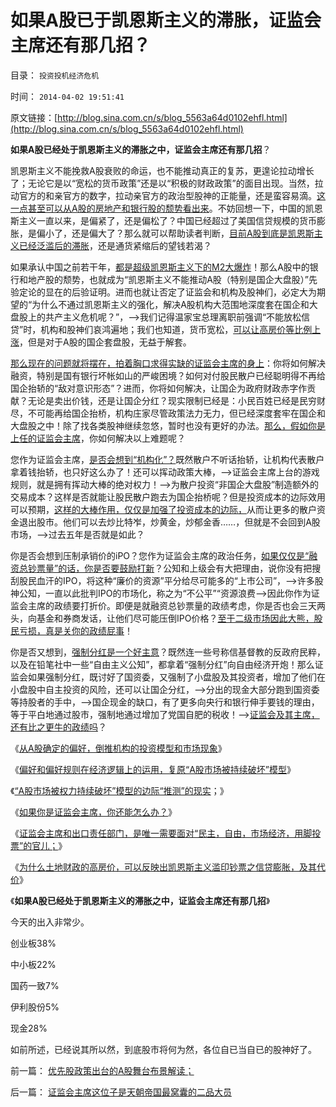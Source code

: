 # 如果A股已于凯恩斯主义的滞胀，证监会主席还有那几招？

目录： `投资投机经济危机` 

时间： `2014-04-02 19:51:41` 

原文链接：[http://blog.sina.com.cn/s/blog_5563a64d0102ehfl.html](http://blog.sina.com.cn/s/blog_5563a64d0102ehfl.html)

**如果A股已经处于凯恩斯主义的滞胀之中，证监会主席还有那几招**？

凯恩斯主义不能挽救A股衰败的命运，也不能推动真正的复苏，更遑论拉动增长了；无论它是以“宽松的货币政策”还是以“积极的财政政策”的面目出现。当然，拉动官方的和亲官方的数字，拉动亲官方的政治型股神的正能量，还是蛮容易滴。[这一点甚至可以从A股的房地产和银行股的颓势看出来](../../../2013/7/31/(银行＋地产)无牛市，更不会有国进民退的牛市.md)。不妨回想一下，中国的凯恩斯主义一直以来，是偏紧了，还是偏松了？中国已经超过了美国信贷规模的货币膨胀，是偏小了，还是偏大了？那么就可以帮助读者判断，[目前A股到底是凯恩斯主义已经泛滥后的滞胀](../../../2014/4/1/为什么中国的通胀推高房价，却在股市和所有实体经济中都滞胀？.md)，还是通货紧缩后的望钱若渴？

如果承认中国之前若干年，[都是超级凯恩斯主义下的M2大爆炸](../../../2013/4/23/国企不能封装成本，大明宝钞的凯恩斯主义和流动性过剩.md)！那么A股中的银行和地产股的颓势，也就成为“凯恩斯主义不能推动A股（特别是国企大盘股）”先验定论的显在的后验证明。进而也就让否定了证监会和机构及股神们，必定大为期望的“为什么不通过凯恩斯主义的强化，解决A股机构大范围地深度套在国企和大盘股上的共产主义危机呢？”，——>我们记得温家宝总理离职前强调“不能放松信贷”时，机构和股神们哀鸿遍地；我们也知道，货币宽松，[可以让高房价等比例上涨](../../../2009/7/17/商品房市场的高房价确实完全没有腐败.md)，但是对于A股的国企套盘股，无益于解套。

[那么现在的问题就将摆在，拍着胸口求得实缺的证监会主席的身上](../../../2014/3/31/证监会主席这位子是天朝帝国最窝囊的二品大员.md)：你将如何解决融资，特别是国有银行坏帐如山的严峻困境？如何对付股民散户已经聪明得不再给国企抬轿的“敌对意识形态”？进而，你将如何解决，让国企为政府财政赤字作贡献？无论是卖出价钱，还是让国企分红？现实限制已经是：小民百姓已经是民穷财尽，不可能再给国企抬桥，机构庄家尽管政策法力无力，但已经深度套牢在国企和大盘股之中！除了找各类股神继续忽悠，暂时也没有更好的办法。[那么，假如你是上任的证监会主席](../../../2014/3/28/如果您是证监会主席，您能怎么办？.md)，你如何解决以上难题呢？

您作为证监会主席，[是否会想到“机构化”？](../../../2014/3/14/为什么证监会要救市，和死不断气的“机构化”？.md)既然散户不听话抬轿，让机构代表散户拿着钱抬轿，也只好这么办了！还可以挥动政策大棒，——>证监会主席上台的游戏规则，就是拥有挥动大棒的绝对权力！——>为散户投资“非国企大盘股”制造额外的交易成本？这样是否就能让股民散户跑去为国企抬桥呢？但是投资成本的边际效用可以预期，[这样的大棒作用，仅仅是加强了投资成本的边际，](../../../2012/1/5/股市锚定实体经济，股市的炒作有益无害.md)从而让更多的散户资金退出股市。他们可以去炒比特岝，炒黄金，炒郁金香……，但就是不会回到A股市场，——>过去五年是否就是如此？

你是否会想到压制承销价的iPO？您作为证监会主席的政治任务，[如果仅仅是“融资总钞票量”的话，你是否要鼓励打新](../../../2012/1/12/股市中的民主机制，西方基金和东方机构化.md)？公知和上级会有大把理由，说你没有把搜刮股民血汗的IPO，将这种“廉价的资源”平分给尽可能多的“上市公司”，——>许多股神公知，一直以此批判IPO的市场化，称之为“不公平”“资源浪费——>因此你作为证监会主席的政绩要打折价。即便是就融资总钞票量的政绩考虑，你是否也会三天两头，向基金和券商发话，让他们尽可能压倒IPO价格？[至于二级市场因此大熊，股民亏损，真是关你的政绩屁事](../../../2012/1/12/特权机构的“打新”是凶残的暴政.md)！

你是否又想到，[强制分红是一个好主意](../../../2013/11/20/强制分红＝民企死掉；国企强制分红＝永远垄断；及苏联模式.md)？既然连一些号称信基督教的反政府民粹，以及在铅笔社中一些“自由主义公知”，都拿着“强制分红”向自由经济开炮！那么证监会如果强制分红，既讨好了国资委，又强制了小盘股及其投资者，增加了他们在小盘股中自主投资的风险，还可以让国企分红，——>分出的现金大部分跑到国资委等持股者的手中，——>国企现金的缺口，有了更多向央行和银行伸手要钱的理由，等于平白地通过股市，强制地通过增加了党国自肥的税收！——>[证监会及其主席，还有比之更牛的政绩吗](../../../2013/5/30/且慢为证监会拍马屁，请回顾中国优先股的惨烈教训.md)？

《[从A股确定的偏好，倒推机构的投资模型和市场现象](../../../2014/3/25/从A股确定的偏好，倒推机构的投资模型和市场现象.md)》

《[偏好和偏好规则在经济逻辑上的运用，复原“A股市场被持续破坏”模型](../../../2014/3/26/偏好和偏好规则复原“A股市场被持续破坏”的逻辑模型.md)》

《[“A股市场被权力持续破坏”模型的边际“推测”的现实](../../../2014/3/27/“A股市场被权力持续破坏”模型的边际“推测”的现实；.md)；》

《[如果你是证监会主席，你还能怎么办？](../../../2014/3/28/如果您是证监会主席，您能怎么办？.md)》

《[证监会主席和出口责任部门，是唯一需要面对“民主，自由，市场经济，用脚投票”的官儿；](../../../2014/3/31/证监会主席这位子是天朝帝国最窝囊的二品大员.md)》

《[为什么土地财政的高房价，可以反映出凯恩斯主义滥印钞票之信贷膨胀，及其代价](../../../2014/4/1/为什么中国的通胀推高房价，却在股市和所有实体经济中都滞胀？.md)》

《**如果A股已经处于凯恩斯主义的滞胀之中，证监会主席还有那几招**》

今天的出入非常少。

创业板38%

中小板22%

国药一致7%

伊利股份5%

现金28%

如前所述，已经说其所以然，到底股市将何为然，各位自已当自已的股神好了。

前一篇： [优先股政策出台的A股舞台布景解读；](../../../2014/4/10/优先股政策出台的A股舞台布景解读；.md)

后一篇： [证监会主席这位子是天朝帝国最窝囊的二品大员](../../../2014/3/31/证监会主席这位子是天朝帝国最窝囊的二品大员.md)

